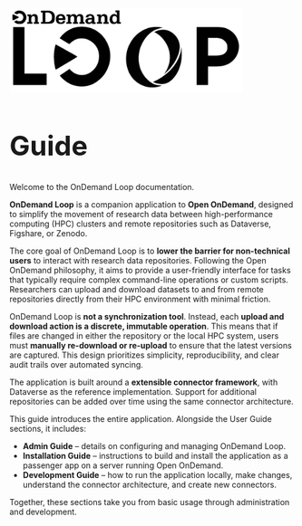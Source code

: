 # 
<style>
.md-content h1:first-of-type {
  display: none;
}
</style>

<div class="d-flex flex-wrap align-items-end w-100 text-start">
  <img
    src="assets/banner_black.png"
    alt="OnDemand Loop Banner"
    class="me-2"
    style="max-width: 100%;
           height: 150px;"
  >
  <h2 class="m-0" style="font-size: 3rem; line-height: 1;">
    Guide
  </h2>
</div>

Welcome to the OnDemand Loop documentation.

**OnDemand Loop** is a companion application to **Open OnDemand**, designed to simplify the movement of research data between high-performance computing (HPC) clusters and remote repositories such as Dataverse, Figshare, or Zenodo.

The core goal of OnDemand Loop is to **lower the barrier for non-technical users** to interact with research data repositories. Following the Open OnDemand philosophy, it aims to provide a user-friendly interface for tasks that typically require complex command-line operations or custom scripts. Researchers can upload and download datasets to and from remote repositories directly from their HPC environment with minimal friction.

OnDemand Loop is **not a synchronization tool**. Instead, each **upload and download action is a discrete, immutable operation**. This means that if files are changed in either the repository or the local HPC system, users must **manually re-download or re-upload** to ensure that the latest versions are captured. This design prioritizes simplicity, reproducibility, and clear audit trails over automated syncing.

The application is built around a **extensible connector framework**, with Dataverse as the reference implementation. Support for additional repositories can be added over time using the same connector architecture.

This guide introduces the entire application. Alongside the User Guide sections, it includes:

- **Admin Guide** – details on configuring and managing OnDemand Loop.
- **Installation Guide** – instructions to build and install the application as a passenger app on a server running Open OnDemand.
- **Development Guide** – how to run the application locally, make changes, understand the connector architecture, and create new connectors.

Together, these sections take you from basic usage through administration and development.
